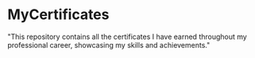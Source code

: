 # MyCertificates
"This repository contains all the certificates I have earned throughout my professional career, showcasing my skills and achievements."
